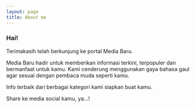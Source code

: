 ```yaml
---
layout: page
title: About me
---
```


### Hai!

Terimakasih telah berkunjung ke portal Media Baru.

Media Baru hadir untuk memberikan informasi terkini, terpopuler dan bermanfaat untuk kamu. Kami cenderung menggunakan gaya bahasa gaul agar sesuai dengan pembaca muda seperti kamu.

Info terbaik dari berbagai kategori kami siapkan buat kamu.

Share ke media social kamu, ya...!
